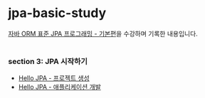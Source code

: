 # jpa-basic-study
[자바 ORM 표준 JPA 프로그래밍 - 기본편](https://www.inflearn.com/course/ORM-JPA-Basic)을 수강하며 기록한 내용입니다.
<br>
<br>
### section 3: JPA 시작하기
- [Hello JPA - 프로젝트 생성](https://github.com/j1suk1m/jpa-basic-study/commit/fd8160c6de4761cb84037a52089a93b964accd3c)
- [Hello JPA - 애플리케이션 개발](https://github.com/j1suk1m/jpa-basic-study/commit/030360d3dea266246b2abb4ea04657e73940eb15)